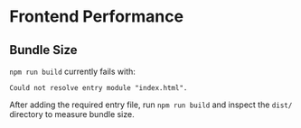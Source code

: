 # Frontend Performance

## Bundle Size

`npm run build` currently fails with:

```
Could not resolve entry module "index.html".
```

After adding the required entry file, run `npm run build` and inspect the `dist/` directory to measure bundle size.
